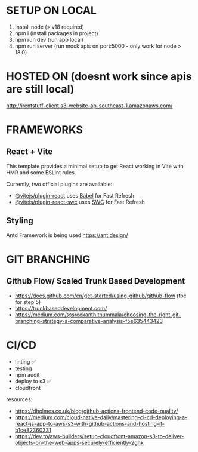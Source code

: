 # SETUP ON LOCAL

1. Install node (> v18 required)
2. npm i (install packages in project)
3. npm run dev (run app local)
4. npm run server (run mock apis on port:5000 - only work for node > 18.0)

# HOSTED ON (doesnt work since apis are still local)

http://irentstuff-client.s3-website-ap-southeast-1.amazonaws.com/

# FRAMEWORKS

## React + Vite

This template provides a minimal setup to get React working in Vite with HMR and some ESLint rules.

Currently, two official plugins are available:

- [@vitejs/plugin-react](https://github.com/vitejs/vite-plugin-react/blob/main/packages/plugin-react/README.md) uses [Babel](https://babeljs.io/) for Fast Refresh
- [@vitejs/plugin-react-swc](https://github.com/vitejs/vite-plugin-react-swc) uses [SWC](https://swc.rs/) for Fast Refresh

## Styling

Antd Framework is being used
https://ant.design/

# GIT BRANCHING

## Github Flow/ Scaled Trunk Based Development

- https://docs.github.com/en/get-started/using-github/github-flow (tbc for step 5)
- https://trunkbaseddevelopment.com/
- https://medium.com/@sreekanth.thummala/choosing-the-right-git-branching-strategy-a-comparative-analysis-f5e635443423

# CI/CD

- linting :white_check_mark:
- testing
- npm audit
- deploy to s3 :white_check_mark:
- cloudfront

resources:

- https://dholmes.co.uk/blog/github-actions-frontend-code-quality/
- https://medium.com/cloud-native-daily/mastering-ci-cd-deploying-a-react-js-app-to-aws-s3-with-github-actions-and-hosting-it-b1ce82360331
- https://dev.to/aws-builders/setup-cloudfront-amazon-s3-to-deliver-objects-on-the-web-apps-securely-efficiently-2gnk
